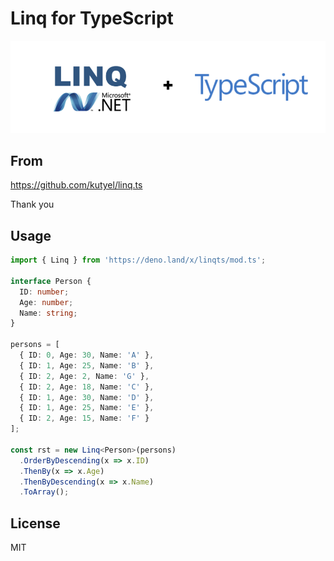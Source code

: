 # Linq for TypeScript

[![linqts](https://raw.githubusercontent.com/Lxsbw/linqts-deno/main/linqts.png)](https://www.typescriptlang.org/)

## From

https://github.com/kutyel/linq.ts

Thank you

## Usage

```typescript
import { Linq } from 'https://deno.land/x/linqts/mod.ts';

interface Person {
  ID: number;
  Age: number;
  Name: string;
}

persons = [
  { ID: 0, Age: 30, Name: 'A' },
  { ID: 1, Age: 25, Name: 'B' },
  { ID: 2, Age: 2, Name: 'G' },
  { ID: 2, Age: 18, Name: 'C' },
  { ID: 1, Age: 30, Name: 'D' },
  { ID: 1, Age: 25, Name: 'E' },
  { ID: 2, Age: 15, Name: 'F' }
];

const rst = new Linq<Person>(persons)
  .OrderByDescending(x => x.ID)
  .ThenBy(x => x.Age)
  .ThenByDescending(x => x.Name)
  .ToArray();
```

## License

MIT
